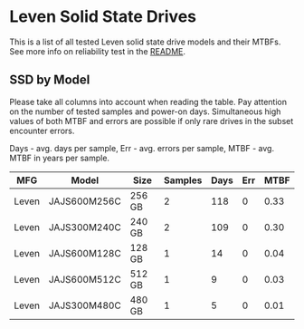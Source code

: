 Leven Solid State Drives
========================

This is a list of all tested Leven solid state drive models and their MTBFs. See
more info on reliability test in the [README](https://github.com/bsdhw/SMART).

SSD by Model
------------

Please take all columns into account when reading the table. Pay attention on the
number of tested samples and power-on days. Simultaneous high values of both MTBF
and errors are possible if only rare drives in the subset encounter errors.

Days - avg. days per sample,
Err  - avg. errors per sample,
MTBF - avg. MTBF in years per sample.

| MFG       | Model              | Size   | Samples | Days  | Err   | MTBF |
|-----------|--------------------|--------|---------|-------|-------|------|
| Leven     | JAJS600M256C       | 256 GB | 2       | 118   | 0     | 0.33   |
| Leven     | JAJS300M240C       | 240 GB | 2       | 109   | 0     | 0.30   |
| Leven     | JAJS600M128C       | 128 GB | 1       | 14    | 0     | 0.04   |
| Leven     | JAJS600M512C       | 512 GB | 1       | 9     | 0     | 0.03   |
| Leven     | JAJS300M480C       | 480 GB | 1       | 5     | 0     | 0.01   |
